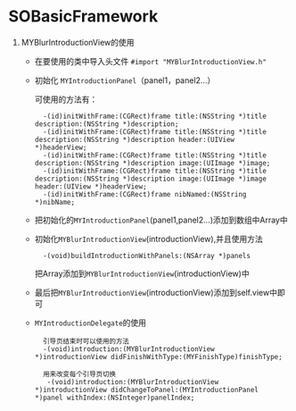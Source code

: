 # SOBasicFramework


1. MYBlurIntroductionView的使用

	* 在要使用的类中导入头文件 `#import "MYBlurIntroductionView.h"`
	* 初始化 `MYIntroductionPanel`（panel1，panel2...）
		
		可使用的方法有：
			
			-(id)initWithFrame:(CGRect)frame title:(NSString *)title description:(NSString *)description;
			-(id)initWithFrame:(CGRect)frame title:(NSString *)title description:(NSString *)description header:(UIView *)headerView;
			-(id)initWithFrame:(CGRect)frame title:(NSString *)title description:(NSString *)description image:(UIImage *)image;
			-(id)initWithFrame:(CGRect)frame title:(NSString *)title description:(NSString *)description image:(UIImage *)image header:(UIView *)headerView;
			-(id)initWithFrame:(CGRect)frame nibNamed:(NSString *)nibName;
	
	* 把初始化的`MYIntroductionPanel`(panel1,panel2...)添加到数组中Array中
	* 初始化`MYBlurIntroductionView`(introductionView),并且使用方法
		
			-(void)buildIntroductionWithPanels:(NSArray *)panels
		
		把Array添加到`MYBlurIntroductionView`(introductionView)中
	* 最后把`MYBlurIntroductionView`(introductionView)添加到self.view中即可
	* `MYIntroductionDelegate`的使用
	
			引导页结束时可以使用的方法
			-(void)introduction:(MYBlurIntroductionView *)introductionView didFinishWithType:(MYFinishType)finishType;
			
			用来改变每个引导页切换
			 -(void)introduction:(MYBlurIntroductionView *)introductionView didChangeToPanel:(MYIntroductionPanel *)panel withIndex:(NSInteger)panelIndex;